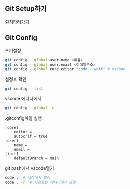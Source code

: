 ## Git Setup하기
[설치하러가기](https://git-scm.com/)

## Git Config
초기설정
```bash
git config --global user.name <이름>
git config --global user.email <이메일주소>
git config --global core.editor "code --wait" # vscode
```
설정후 확인
```bash
git config --list
```
vscode 에디터에서
```bash
git config --global -e
```
.gitconfig파일 실행
```text
[core]
	editor = 
	autocrlf = true
[user]
	name = 
	email = 
[init]
	defaultBranch = main
```

git bash에서 vscode열기
```bash
code .  # 새창에서 열림
code . -r  # 사용중인 에디터에서 열림
```